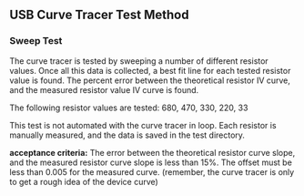 <h2> USB Curve Tracer Test Method </h2>
<h3> Sweep Test </h3>
The curve tracer is tested by sweeping a number of different resistor values.
Once all this data is collected, a best fit line for each tested resistor value
is found. The percent error between the theoretical resistor IV curve, and the measured resistor value IV curve is found.

The following resistor values are tested:  680, 470, 330, 220, 33

This test is not automated with the curve tracer in loop. Each resistor is manually measured,
and the data is saved in the test directory. 

<b>acceptance criteria:</b>
The error between the theoretical resistor curve slope, and the measured
resistor curve slope is less than 15%. 
The offset must be less than 0.005 for the measured curve. 
(remember, the curve tracer is only to get a rough idea of the device curve)



